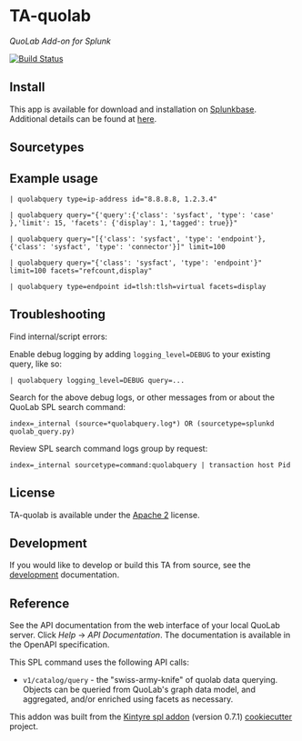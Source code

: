 # TA-quolab

_QuoLab Add-on for Splunk_

[![Build Status](https://github.com/quolab/splunk-add-on/actions/workflows/build.yml/badge.svg)](https://github.com/quolab/splunk-add-on/actions)

## Install

This app is available for download and installation on [Splunkbase](https://splunkbase.splunk.com/apps/#/search/TA-quolab/).
Additional details can be found at [here](./.splunkbase/details.md).

## Sourcetypes

## Example usage

```
| quolabquery type=ip-address id="8.8.8.8, 1.2.3.4"

| quolabquery query="{'query':{'class': 'sysfact', 'type': 'case' },'limit': 15, 'facets': {'display': 1,'tagged': true}}"

| quolabquery query="[{'class': 'sysfact', 'type': 'endpoint'}, {'class': 'sysfact', 'type': 'connector'}]" limit=100

| quolabquery query="{'class': 'sysfact', 'type': 'endpoint'}" limit=100 facets="refcount,display"

| quolabquery type=endpoint id=tlsh:tlsh=virtual facets=display
```

## Troubleshooting

Find internal/script errors:

Enable debug logging by adding `logging_level=DEBUG` to your existing query, like so:

```
| quolabquery logging_level=DEBUG query=...
```

Search for the above debug logs, or other messages from or about the QuoLab SPL search command:

```
index=_internal (source=*quolabquery.log*) OR (sourcetype=splunkd quolab_query.py)
```

Review SPL search command logs group by request:

```
index=_internal sourcetype=command:quolabquery | transaction host Pid
```

## License

TA-quolab is available under the [Apache 2](https://www.apache.org/licenses/LICENSE-2.0) license.
## Development

If you would like to develop or build this TA from source, see the [development](./DEVELOPMENT.md) documentation.

## Reference

See the API documentation from the web interface of your local QuoLab server. Click _Help_ -> _API Documentation_. The documentation is available in the OpenAPI specification.

This SPL command uses the following API calls:

-   `v1/catalog/query` - the "swiss-army-knife" of quolab data querying. Objects can be queried from QuoLab's graph data model, and aggregated, and/or enriched using facets as necessary.

This addon was built from the [Kintyre spl addon](https://github.com/Kintyre/cypress_ta_spl) (version 0.7.1) [cookiecutter](https://github.com/audreyr/cookiecutter) project.
